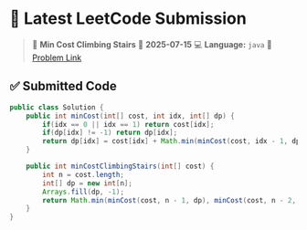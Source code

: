 # 🧠 Latest LeetCode Submission

> 📌 **Min Cost Climbing Stairs**
> 📅 **2025-07-15**
> 💻 **Language:** `java`
> 🔗 [Problem Link](https://leetcode.com/problems/min-cost-climbing-stairs/)

## ✅ Submitted Code

```java
public class Solution {
    public int minCost(int[] cost, int idx, int[] dp) {
        if(idx == 0 || idx == 1) return cost[idx];
        if(dp[idx] != -1) return dp[idx];
        return dp[idx] = cost[idx] + Math.min(minCost(cost, idx - 1, dp), minCost(cost, idx - 2, dp));
    }

    public int minCostClimbingStairs(int[] cost) {
        int n = cost.length;
        int[] dp = new int[n];
        Arrays.fill(dp, -1);
        return Math.min(minCost(cost, n - 1, dp), minCost(cost, n - 2, dp));
    }
}

```

<!-- Updated: 2025-07-16 13:54:41.207962 -->
